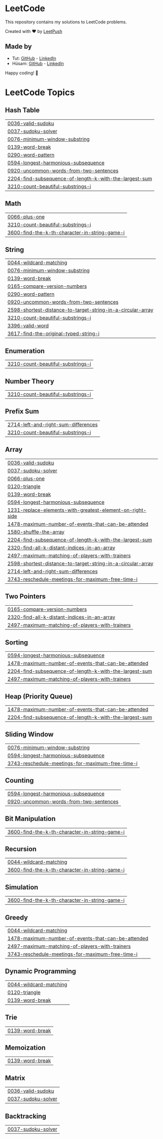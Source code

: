 # LeetCode

This repository contains my solutions to LeetCode problems.

Created with :heart: by [LeetPush](https://github.com/husamahmud/LeetPush)

 ## Made by 
 - Tut: [GitHub](https://github.com/TutTrue) - [LinkedIn](https://www.linkedin.com/in/mahmoud-hamdy-8b6825245/)
 - Hüsam: [GitHub](https://github.com/husamahmud) - [LinkedIn](https://www.linkedin.com/in/husamahmud/)

 Happy coding! 🚀
<!---LeetCode Topics Start-->
# LeetCode Topics
## Hash Table
|  |
| ------- |
| [0036-valid-sudoku](https://github.com/Siranjeevi619/ProblemSolving/tree/master/0036-valid-sudoku) |
| [0037-sudoku-solver](https://github.com/Siranjeevi619/ProblemSolving/tree/master/0037-sudoku-solver) |
| [0076-minimum-window-substring](https://github.com/Siranjeevi619/ProblemSolving/tree/master/0076-minimum-window-substring) |
| [0139-word-break](https://github.com/Siranjeevi619/ProblemSolving/tree/master/0139-word-break) |
| [0290-word-pattern](https://github.com/Siranjeevi619/ProblemSolving/tree/master/0290-word-pattern) |
| [0594-longest-harmonious-subsequence](https://github.com/Siranjeevi619/ProblemSolving/tree/master/0594-longest-harmonious-subsequence) |
| [0920-uncommon-words-from-two-sentences](https://github.com/Siranjeevi619/ProblemSolving/tree/master/0920-uncommon-words-from-two-sentences) |
| [2204-find-subsequence-of-length-k-with-the-largest-sum](https://github.com/Siranjeevi619/ProblemSolving/tree/master/2204-find-subsequence-of-length-k-with-the-largest-sum) |
| [3210-count-beautiful-substrings-i](https://github.com/Siranjeevi619/ProblemSolving/tree/master/3210-count-beautiful-substrings-i) |
## Math
|  |
| ------- |
| [0066-plus-one](https://github.com/Siranjeevi619/ProblemSolving/tree/master/0066-plus-one) |
| [3210-count-beautiful-substrings-i](https://github.com/Siranjeevi619/ProblemSolving/tree/master/3210-count-beautiful-substrings-i) |
| [3600-find-the-k-th-character-in-string-game-i](https://github.com/Siranjeevi619/ProblemSolving/tree/master/3600-find-the-k-th-character-in-string-game-i) |
## String
|  |
| ------- |
| [0044-wildcard-matching](https://github.com/Siranjeevi619/ProblemSolving/tree/master/0044-wildcard-matching) |
| [0076-minimum-window-substring](https://github.com/Siranjeevi619/ProblemSolving/tree/master/0076-minimum-window-substring) |
| [0139-word-break](https://github.com/Siranjeevi619/ProblemSolving/tree/master/0139-word-break) |
| [0165-compare-version-numbers](https://github.com/Siranjeevi619/ProblemSolving/tree/master/0165-compare-version-numbers) |
| [0290-word-pattern](https://github.com/Siranjeevi619/ProblemSolving/tree/master/0290-word-pattern) |
| [0920-uncommon-words-from-two-sentences](https://github.com/Siranjeevi619/ProblemSolving/tree/master/0920-uncommon-words-from-two-sentences) |
| [2598-shortest-distance-to-target-string-in-a-circular-array](https://github.com/Siranjeevi619/ProblemSolving/tree/master/2598-shortest-distance-to-target-string-in-a-circular-array) |
| [3210-count-beautiful-substrings-i](https://github.com/Siranjeevi619/ProblemSolving/tree/master/3210-count-beautiful-substrings-i) |
| [3396-valid-word](https://github.com/Siranjeevi619/ProblemSolving/tree/master/3396-valid-word) |
| [3617-find-the-original-typed-string-i](https://github.com/Siranjeevi619/ProblemSolving/tree/master/3617-find-the-original-typed-string-i) |
## Enumeration
|  |
| ------- |
| [3210-count-beautiful-substrings-i](https://github.com/Siranjeevi619/ProblemSolving/tree/master/3210-count-beautiful-substrings-i) |
## Number Theory
|  |
| ------- |
| [3210-count-beautiful-substrings-i](https://github.com/Siranjeevi619/ProblemSolving/tree/master/3210-count-beautiful-substrings-i) |
## Prefix Sum
|  |
| ------- |
| [2714-left-and-right-sum-differences](https://github.com/Siranjeevi619/ProblemSolving/tree/master/2714-left-and-right-sum-differences) |
| [3210-count-beautiful-substrings-i](https://github.com/Siranjeevi619/ProblemSolving/tree/master/3210-count-beautiful-substrings-i) |
## Array
|  |
| ------- |
| [0036-valid-sudoku](https://github.com/Siranjeevi619/ProblemSolving/tree/master/0036-valid-sudoku) |
| [0037-sudoku-solver](https://github.com/Siranjeevi619/ProblemSolving/tree/master/0037-sudoku-solver) |
| [0066-plus-one](https://github.com/Siranjeevi619/ProblemSolving/tree/master/0066-plus-one) |
| [0120-triangle](https://github.com/Siranjeevi619/ProblemSolving/tree/master/0120-triangle) |
| [0139-word-break](https://github.com/Siranjeevi619/ProblemSolving/tree/master/0139-word-break) |
| [0594-longest-harmonious-subsequence](https://github.com/Siranjeevi619/ProblemSolving/tree/master/0594-longest-harmonious-subsequence) |
| [1231-replace-elements-with-greatest-element-on-right-side](https://github.com/Siranjeevi619/ProblemSolving/tree/master/1231-replace-elements-with-greatest-element-on-right-side) |
| [1478-maximum-number-of-events-that-can-be-attended](https://github.com/Siranjeevi619/ProblemSolving/tree/master/1478-maximum-number-of-events-that-can-be-attended) |
| [1580-shuffle-the-array](https://github.com/Siranjeevi619/ProblemSolving/tree/master/1580-shuffle-the-array) |
| [2204-find-subsequence-of-length-k-with-the-largest-sum](https://github.com/Siranjeevi619/ProblemSolving/tree/master/2204-find-subsequence-of-length-k-with-the-largest-sum) |
| [2320-find-all-k-distant-indices-in-an-array](https://github.com/Siranjeevi619/ProblemSolving/tree/master/2320-find-all-k-distant-indices-in-an-array) |
| [2497-maximum-matching-of-players-with-trainers](https://github.com/Siranjeevi619/ProblemSolving/tree/master/2497-maximum-matching-of-players-with-trainers) |
| [2598-shortest-distance-to-target-string-in-a-circular-array](https://github.com/Siranjeevi619/ProblemSolving/tree/master/2598-shortest-distance-to-target-string-in-a-circular-array) |
| [2714-left-and-right-sum-differences](https://github.com/Siranjeevi619/ProblemSolving/tree/master/2714-left-and-right-sum-differences) |
| [3743-reschedule-meetings-for-maximum-free-time-i](https://github.com/Siranjeevi619/ProblemSolving/tree/master/3743-reschedule-meetings-for-maximum-free-time-i) |
## Two Pointers
|  |
| ------- |
| [0165-compare-version-numbers](https://github.com/Siranjeevi619/ProblemSolving/tree/master/0165-compare-version-numbers) |
| [2320-find-all-k-distant-indices-in-an-array](https://github.com/Siranjeevi619/ProblemSolving/tree/master/2320-find-all-k-distant-indices-in-an-array) |
| [2497-maximum-matching-of-players-with-trainers](https://github.com/Siranjeevi619/ProblemSolving/tree/master/2497-maximum-matching-of-players-with-trainers) |
## Sorting
|  |
| ------- |
| [0594-longest-harmonious-subsequence](https://github.com/Siranjeevi619/ProblemSolving/tree/master/0594-longest-harmonious-subsequence) |
| [1478-maximum-number-of-events-that-can-be-attended](https://github.com/Siranjeevi619/ProblemSolving/tree/master/1478-maximum-number-of-events-that-can-be-attended) |
| [2204-find-subsequence-of-length-k-with-the-largest-sum](https://github.com/Siranjeevi619/ProblemSolving/tree/master/2204-find-subsequence-of-length-k-with-the-largest-sum) |
| [2497-maximum-matching-of-players-with-trainers](https://github.com/Siranjeevi619/ProblemSolving/tree/master/2497-maximum-matching-of-players-with-trainers) |
## Heap (Priority Queue)
|  |
| ------- |
| [1478-maximum-number-of-events-that-can-be-attended](https://github.com/Siranjeevi619/ProblemSolving/tree/master/1478-maximum-number-of-events-that-can-be-attended) |
| [2204-find-subsequence-of-length-k-with-the-largest-sum](https://github.com/Siranjeevi619/ProblemSolving/tree/master/2204-find-subsequence-of-length-k-with-the-largest-sum) |
## Sliding Window
|  |
| ------- |
| [0076-minimum-window-substring](https://github.com/Siranjeevi619/ProblemSolving/tree/master/0076-minimum-window-substring) |
| [0594-longest-harmonious-subsequence](https://github.com/Siranjeevi619/ProblemSolving/tree/master/0594-longest-harmonious-subsequence) |
| [3743-reschedule-meetings-for-maximum-free-time-i](https://github.com/Siranjeevi619/ProblemSolving/tree/master/3743-reschedule-meetings-for-maximum-free-time-i) |
## Counting
|  |
| ------- |
| [0594-longest-harmonious-subsequence](https://github.com/Siranjeevi619/ProblemSolving/tree/master/0594-longest-harmonious-subsequence) |
| [0920-uncommon-words-from-two-sentences](https://github.com/Siranjeevi619/ProblemSolving/tree/master/0920-uncommon-words-from-two-sentences) |
## Bit Manipulation
|  |
| ------- |
| [3600-find-the-k-th-character-in-string-game-i](https://github.com/Siranjeevi619/ProblemSolving/tree/master/3600-find-the-k-th-character-in-string-game-i) |
## Recursion
|  |
| ------- |
| [0044-wildcard-matching](https://github.com/Siranjeevi619/ProblemSolving/tree/master/0044-wildcard-matching) |
| [3600-find-the-k-th-character-in-string-game-i](https://github.com/Siranjeevi619/ProblemSolving/tree/master/3600-find-the-k-th-character-in-string-game-i) |
## Simulation
|  |
| ------- |
| [3600-find-the-k-th-character-in-string-game-i](https://github.com/Siranjeevi619/ProblemSolving/tree/master/3600-find-the-k-th-character-in-string-game-i) |
## Greedy
|  |
| ------- |
| [0044-wildcard-matching](https://github.com/Siranjeevi619/ProblemSolving/tree/master/0044-wildcard-matching) |
| [1478-maximum-number-of-events-that-can-be-attended](https://github.com/Siranjeevi619/ProblemSolving/tree/master/1478-maximum-number-of-events-that-can-be-attended) |
| [2497-maximum-matching-of-players-with-trainers](https://github.com/Siranjeevi619/ProblemSolving/tree/master/2497-maximum-matching-of-players-with-trainers) |
| [3743-reschedule-meetings-for-maximum-free-time-i](https://github.com/Siranjeevi619/ProblemSolving/tree/master/3743-reschedule-meetings-for-maximum-free-time-i) |
## Dynamic Programming
|  |
| ------- |
| [0044-wildcard-matching](https://github.com/Siranjeevi619/ProblemSolving/tree/master/0044-wildcard-matching) |
| [0120-triangle](https://github.com/Siranjeevi619/ProblemSolving/tree/master/0120-triangle) |
| [0139-word-break](https://github.com/Siranjeevi619/ProblemSolving/tree/master/0139-word-break) |
## Trie
|  |
| ------- |
| [0139-word-break](https://github.com/Siranjeevi619/ProblemSolving/tree/master/0139-word-break) |
## Memoization
|  |
| ------- |
| [0139-word-break](https://github.com/Siranjeevi619/ProblemSolving/tree/master/0139-word-break) |
## Matrix
|  |
| ------- |
| [0036-valid-sudoku](https://github.com/Siranjeevi619/ProblemSolving/tree/master/0036-valid-sudoku) |
| [0037-sudoku-solver](https://github.com/Siranjeevi619/ProblemSolving/tree/master/0037-sudoku-solver) |
## Backtracking
|  |
| ------- |
| [0037-sudoku-solver](https://github.com/Siranjeevi619/ProblemSolving/tree/master/0037-sudoku-solver) |
<!---LeetCode Topics End-->
